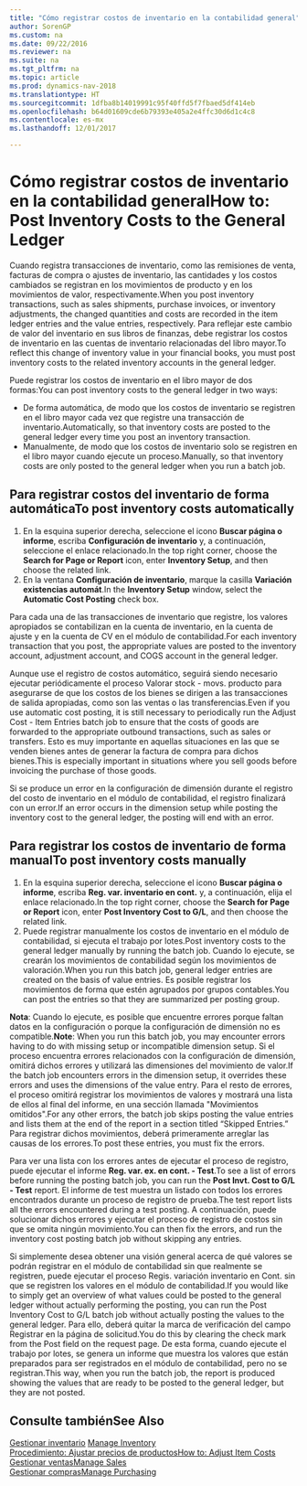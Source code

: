 ```yaml
---
title: "Cómo registrar costos de inventario en la contabilidad general"
author: SorenGP
ms.custom: na
ms.date: 09/22/2016
ms.reviewer: na
ms.suite: na
ms.tgt_pltfrm: na
ms.topic: article
ms.prod: dynamics-nav-2018
ms.translationtype: HT
ms.sourcegitcommit: 1dfba8b14019991c95f40ffd5f7fbaed5df414eb
ms.openlocfilehash: b64d01609cde6b79393e405a2e4ffc30d6d1c4c8
ms.contentlocale: es-mx
ms.lasthandoff: 12/01/2017

---
```


# <a name="how-to-post-inventory-costs-to-the-general-ledger"></a><span data-ttu-id="71efb-102">Cómo registrar costos de inventario en la contabilidad general</span><span class="sxs-lookup"><span data-stu-id="71efb-102">How to: Post Inventory Costs to the General Ledger</span></span>   
<span data-ttu-id="71efb-103">Cuando registra transacciones de inventario, como las remisiones de venta, facturas de compra o ajustes de inventario, las cantidades y los costos cambiados se registran en los movimientos de producto y en los movimientos de valor, respectivamente.</span><span class="sxs-lookup"><span data-stu-id="71efb-103">When you post inventory transactions, such as sales shipments, purchase invoices, or inventory adjustments, the changed quantities and costs are recorded in the item ledger entries and the value entries, respectively.</span></span> <span data-ttu-id="71efb-104">Para reflejar este cambio de valor del inventario en sus libros de finanzas, debe registrar los costos de inventario en las cuentas de inventario relacionadas del libro mayor.</span><span class="sxs-lookup"><span data-stu-id="71efb-104">To reflect this change of inventory value in your financial books, you must post inventory costs to the related inventory accounts in the general ledger.</span></span>

<span data-ttu-id="71efb-105">Puede registrar los costos de inventario en el libro mayor de dos formas:</span><span class="sxs-lookup"><span data-stu-id="71efb-105">You can post inventory costs to the general ledger in two ways:</span></span>

- <span data-ttu-id="71efb-106">De forma automática, de modo que los costos de inventario se registren en el libro mayor cada vez que registre una transacción de inventario.</span><span class="sxs-lookup"><span data-stu-id="71efb-106">Automatically, so that inventory costs are posted to the general ledger every time you post an inventory transaction.</span></span>
- <span data-ttu-id="71efb-107">Manualmente, de modo que los costos de inventario solo se registren en el libro mayor cuando ejecute un proceso.</span><span class="sxs-lookup"><span data-stu-id="71efb-107">Manually, so that inventory costs are only posted to the general ledger when you run a batch job.</span></span>


## <a name="to-post-inventory-costs-automatically"></a><span data-ttu-id="71efb-108">Para registrar costos del inventario de forma automática</span><span class="sxs-lookup"><span data-stu-id="71efb-108">To post inventory costs automatically</span></span>
1. <span data-ttu-id="71efb-109">En la esquina superior derecha, seleccione el icono **Buscar página o informe**, escriba **Configuración de inventario** y, a continuación, seleccione el enlace relacionado.</span><span class="sxs-lookup"><span data-stu-id="71efb-109">In the top right corner, choose the **Search for Page or Report** icon, enter **Inventory Setup**, and then choose the related link.</span></span>
2. <span data-ttu-id="71efb-110">En la ventana **Configuración de inventario**, marque la casilla **Variación existencias automát**.</span><span class="sxs-lookup"><span data-stu-id="71efb-110">In the **Inventory Setup** window, select the **Automatic Cost Posting** check box.</span></span>

<span data-ttu-id="71efb-111">Para cada una de las transacciones de inventario que registre, los valores apropiados se contabilizan en la cuenta de inventario, en la cuenta de ajuste y en la cuenta de CV en el módulo de contabilidad.</span><span class="sxs-lookup"><span data-stu-id="71efb-111">For each inventory transaction that you post, the appropriate values are posted to the inventory account, adjustment account, and COGS account in the general ledger.</span></span>

<span data-ttu-id="71efb-112">Aunque use el registro de costos automático, seguirá siendo necesario ejecutar periódicamente el proceso Valorar stock - movs. producto para asegurarse de que los costos de los bienes se dirigen a las transacciones de salida apropiadas, como son las ventas o las transferencias.</span><span class="sxs-lookup"><span data-stu-id="71efb-112">Even if you use automatic cost posting, it is still necessary to periodically run the Adjust Cost - Item Entries batch job to ensure that the costs of goods are forwarded to the appropriate outbound transactions, such as sales or transfers.</span></span> <span data-ttu-id="71efb-113">Esto es muy importante en aquellas situaciones en las que se venden bienes antes de generar la factura de compra para dichos bienes.</span><span class="sxs-lookup"><span data-stu-id="71efb-113">This is especially important in situations where you sell goods before invoicing the purchase of those goods.</span></span>

<span data-ttu-id="71efb-114">Si se produce un error en la configuración de dimensión durante el registro del costo de inventario en el módulo de contabilidad, el registro finalizará con un error.</span><span class="sxs-lookup"><span data-stu-id="71efb-114">If an error occurs in the dimension setup while posting the inventory cost to the general ledger, the posting will end with an error.</span></span>

## <a name="to-post-inventory-costs-manually"></a><span data-ttu-id="71efb-115">Para registrar los costos de inventario de forma manual</span><span class="sxs-lookup"><span data-stu-id="71efb-115">To post inventory costs manually</span></span>
1. <span data-ttu-id="71efb-116">En la esquina superior derecha, seleccione el icono **Buscar página o informe**, escriba **Reg. var. inventario en cont.** y, a continuación, elija el enlace relacionado.</span><span class="sxs-lookup"><span data-stu-id="71efb-116">In the top right corner, choose the **Search for Page or Report** icon, enter **Post Inventory Cost to G/L**, and then choose the related link.</span></span>
2. <span data-ttu-id="71efb-117">Puede registrar manualmente los costos de inventario en el módulo de contabilidad, si ejecuta el trabajo por lotes.</span><span class="sxs-lookup"><span data-stu-id="71efb-117">Post inventory costs to the general ledger manually by running the batch job.</span></span> <span data-ttu-id="71efb-118">Cuando lo ejecute, se crearán los movimientos de contabilidad según los movimientos de valoración.</span><span class="sxs-lookup"><span data-stu-id="71efb-118">When you run this batch job, general ledger entries are created on the basis of value entries.</span></span> <span data-ttu-id="71efb-119">Es posible registrar los movimientos de forma que estén agrupados por grupos contables.</span><span class="sxs-lookup"><span data-stu-id="71efb-119">You can post the entries so that they are summarized per posting group.</span></span>

<span data-ttu-id="71efb-120">**Nota**: Cuando lo ejecute, es posible que encuentre errores porque faltan datos en la configuración o porque la configuración de dimensión no es compatible.</span><span class="sxs-lookup"><span data-stu-id="71efb-120">**Note**: When you run this batch job, you may encounter errors having to do with missing setup or incompatible dimension setup.</span></span> <span data-ttu-id="71efb-121">Si el proceso encuentra errores relacionados con la configuración de dimensión, omitirá dichos errores y utilizará las dimensiones del movimiento de valor.</span><span class="sxs-lookup"><span data-stu-id="71efb-121">If the batch job encounters errors in the dimension setup, it overrides these errors and uses the dimensions of the value entry.</span></span> <span data-ttu-id="71efb-122">Para el resto de errores, el proceso omitirá registrar los movimientos de valores y mostrará una lista de ellos al final del informe, en una sección llamada "Movimientos omitidos".</span><span class="sxs-lookup"><span data-stu-id="71efb-122">For any other errors, the batch job skips posting the value entries and lists them at the end of the report in a section titled “Skipped Entries.”</span></span> <span data-ttu-id="71efb-123">Para registrar dichos movimientos, deberá primeramente arreglar las causas de los errores.</span><span class="sxs-lookup"><span data-stu-id="71efb-123">To post these entries, you must fix the errors.</span></span>

<span data-ttu-id="71efb-124">Para ver una lista con los errores antes de ejecutar el proceso de registro, puede ejecutar el informe **Reg. var. ex. en cont. - Test**.</span><span class="sxs-lookup"><span data-stu-id="71efb-124">To see a list of errors before running the posting batch job, you can run the **Post Invt. Cost to G/L - Test** report.</span></span> <span data-ttu-id="71efb-125">El informe de test muestra un listado con todos los errores encontrados durante un proceso de registro de prueba.</span><span class="sxs-lookup"><span data-stu-id="71efb-125">The test report lists all the errors encountered during a test posting.</span></span> <span data-ttu-id="71efb-126">A continuación, puede solucionar dichos errores y ejecutar el proceso de registro de costos sin que se omita ningún movimiento.</span><span class="sxs-lookup"><span data-stu-id="71efb-126">You can then fix the errors, and run the inventory cost posting batch job without skipping any entries.</span></span>

<span data-ttu-id="71efb-127">Si simplemente desea obtener una visión general acerca de qué valores se podrán registrar en el módulo de contabilidad sin que realmente se registren, puede ejecutar el proceso Regis. variación inventario en Cont. sin que se registren los valores en el módulo de contabilidad.</span><span class="sxs-lookup"><span data-stu-id="71efb-127">If you would like to simply get an overview of what values could be posted to the general ledger without actually performing the posting, you can run the Post Inventory Cost to G/L batch job without actually posting the values to the general ledger.</span></span> <span data-ttu-id="71efb-128">Para ello, deberá quitar la marca de verificación del campo Registrar en la página de solicitud.</span><span class="sxs-lookup"><span data-stu-id="71efb-128">You do this by clearing the check mark from the Post field on the request page.</span></span> <span data-ttu-id="71efb-129">De esta forma, cuando ejecute el trabajo por lotes, se genera un informe que muestra los valores que están preparados para ser registrados en el módulo de contabilidad, pero no se registran.</span><span class="sxs-lookup"><span data-stu-id="71efb-129">This way, when you run the batch job, the report is produced showing the values that are ready to be posted to the general ledger, but they are not posted.</span></span>

## <a name="see-also"></a><span data-ttu-id="71efb-130">Consulte también</span><span class="sxs-lookup"><span data-stu-id="71efb-130">See Also</span></span>
<span data-ttu-id="71efb-131">[Gestionar inventario](inventory-manage-inventory.md)  </span><span class="sxs-lookup"><span data-stu-id="71efb-131">[Manage Inventory](inventory-manage-inventory.md)  </span></span>  
[<span data-ttu-id="71efb-132">Procedimiento: Ajustar precios de productos</span><span class="sxs-lookup"><span data-stu-id="71efb-132">How to: Adjust Item Costs</span></span>](inventory-how-adjust-item-costs.md)  
[<span data-ttu-id="71efb-133">Gestionar ventas</span><span class="sxs-lookup"><span data-stu-id="71efb-133">Manage Sales</span></span>](sales-manage-sales.md)  
[<span data-ttu-id="71efb-134">Gestionar compras</span><span class="sxs-lookup"><span data-stu-id="71efb-134">Manage Purchasing</span></span>](purchasing-manage-purchasing.md)

